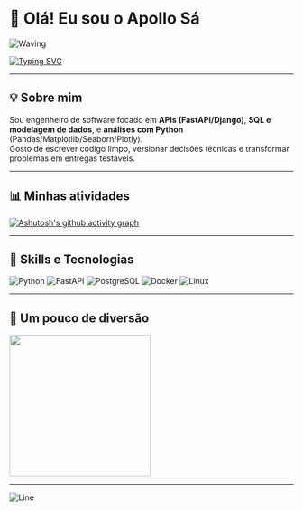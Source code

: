 # 👋 Olá! Eu sou o Apollo Sá  

![Waving](https://capsule-render.vercel.app/api?type=waving&height=150&color=0000ff&textBg=false&fontColor=0000ff)

[![Typing SVG](https://readme-typing-svg.demolab.com?font=Fira+Code&pause=1000&color=0000FF&center=true&vCenter=true&width=435&lines=Engenheiro+de+Software;Backend+%26+An%C3%A1lise+de+Dados;Amante+de+tecnologia+%26+ci%C3%AAncia)](https://git.io/typing-svg)

---

## 💡 Sobre mim  
Sou engenheiro de software focado em **APIs (FastAPI/Django)**, **SQL e modelagem de dados**, e **análises com Python** (Pandas/Matplotlib/Seaborn/Plotly).  
Gosto de escrever código limpo, versionar decisões técnicas e transformar problemas em entregas testáveis.  

---

## 📊 Minhas atividades  
[![Ashutosh's github activity graph](https://github-readme-activity-graph.vercel.app/graph?username=apollo920&bg_color=000000&color=0000ff&line=0000ff&point=00aaff&area=true&hide_border=true)](https://github.com/ashutosh00710/github-readme-activity-graph)

---

## 🎯 Skills e Tecnologias  

![Python](https://img.shields.io/badge/-Python-000?style=for-the-badge&logo=python&logoColor=00aaff)
![FastAPI](https://img.shields.io/badge/-FastAPI-000?style=for-the-badge&logo=fastapi&logoColor=00aaff)
![PostgreSQL](https://img.shields.io/badge/-PostgreSQL-000?style=for-the-badge&logo=postgresql&logoColor=00aaff)
![Docker](https://img.shields.io/badge/-Docker-000?style=for-the-badge&logo=docker&logoColor=00aaff)
![Linux](https://img.shields.io/badge/-Linux-000?style=for-the-badge&logo=linux&logoColor=00aaff)

---

## 🎉 Um pouco de diversão  
<img src="https://media2.giphy.com/media/QssGEmpkyEOhBCb7e1/giphy.gif?cid=ecf05e47a0n3gi1bfqntqmob8g9aid1oyj2wr3ds3mg700bl&rid=giphy.gif&ct=g" width="250">

---

![Line](https://raw.githubusercontent.com/apollo920/apollo920/main/assets/line-colors-ezgif.com-resize.gif)

